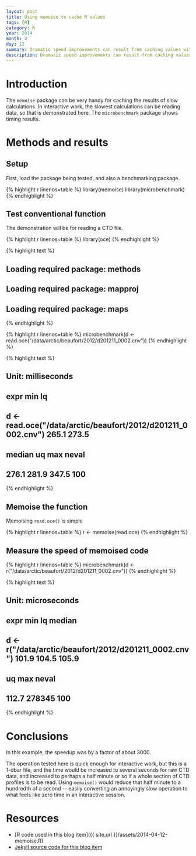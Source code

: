 ```yaml
---
layout: post
title: Using memoise to cache R values
tags: [R]
category: R
year: 2014
month: 4
day: 12
summary: Dramatic speed improvements can result from caching values with memoise().
description: Dramatic speed improvements can result from caching values with memoise().
---
```


# Introduction

The ``memoise`` package can be very handy for caching the results of slow calculations.  In interactive work, the slowest calculations can be reading data, so that is demonstrated here.  The ``microbenchmark`` package shows timing results.

# Methods and results

## Setup

First, load the package being tested, and also a benchmarking package.


{% highlight r linenos=table %}
library(memoise)
library(microbenchmark)
{% endhighlight %}


## Test conventional function

The demonstration will be for reading a CTD file.


{% highlight r linenos=table %}
library(oce)
{% endhighlight %}



{% highlight text %}
## Loading required package: methods
## Loading required package: mapproj
## Loading required package: maps
{% endhighlight %}



{% highlight r linenos=table %}
microbenchmark(d <- read.oce("/data/arctic/beaufort/2012/d201211_0002.cnv"))
{% endhighlight %}



{% highlight text %}
## Unit: milliseconds
##                                                          expr   min    lq
##  d <- read.oce("/data/arctic/beaufort/2012/d201211_0002.cnv") 265.1 273.5
##  median    uq   max neval
##   276.1 281.9 347.5   100
{% endhighlight %}


## Memoise the function

Memoising ``read.oce()`` is simple

{% highlight r linenos=table %}
r <- memoise(read.oce)
{% endhighlight %}


## Measure the speed of memoised code


{% highlight r linenos=table %}
microbenchmark(d <- r("/data/arctic/beaufort/2012/d201211_0002.cnv"))
{% endhighlight %}



{% highlight text %}
## Unit: microseconds
##                                                   expr   min    lq median
##  d <- r("/data/arctic/beaufort/2012/d201211_0002.cnv") 101.9 104.5  105.9
##     uq    max neval
##  112.7 278345   100
{% endhighlight %}



# Conclusions

In this example, the speedup was by a factor of about 3000.

The operation tested here is quick enough for interactive work, but this is a 1-dbar file, and the time would be increased to several seconds for raw CTD data, and increased to perhaps a half minute or so if a whole section of CTD profiles is to be read.  Using ``memoise()`` would reduce that half minute to a hundredth of a second -- easily converting an annoyingly slow operation to what feels like zero time in an interactive session.

# Resources
* [R code used in this blog item]({{ site.url }}/assets/2014-04-12-memoise.R)
* [Jekyll source code for this blog item](https://raw.github.com/dankelley/dankelley.github.io/master/assets/2014-04-12-memoise.Rmd)
